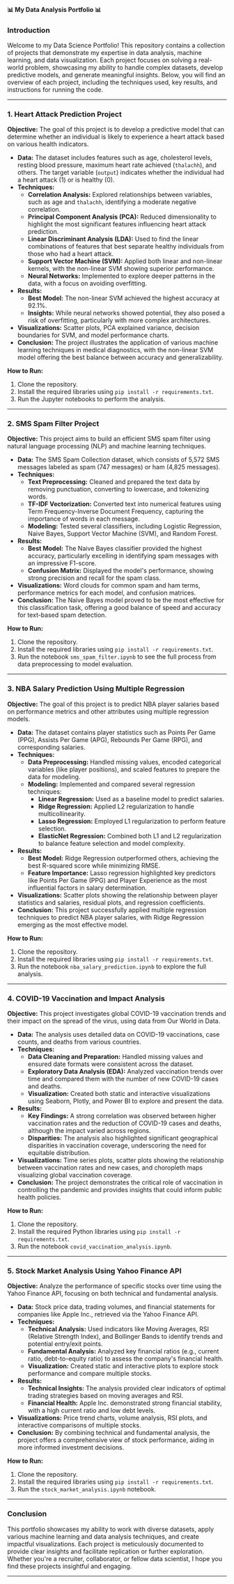#### 📊 My Data Analysis Portfolio 📊

### Introduction

Welcome to my Data Science Portfolio! This repository contains a collection of projects that demonstrate my expertise in data analysis, machine learning, and data visualization. Each project focuses on solving a real-world problem, showcasing my ability to handle complex datasets, develop predictive models, and generate meaningful insights. Below, you will find an overview of each project, including the techniques used, key results, and instructions for running the code.

---

### 1. Heart Attack Prediction Project

**Objective:** The goal of this project is to develop a predictive model that can determine whether an individual is likely to experience a heart attack based on various health indicators.

- **Data:** The dataset includes features such as age, cholesterol levels, resting blood pressure, maximum heart rate achieved (`thalachh`), and others. The target variable (`output`) indicates whether the individual had a heart attack (1) or is healthy (0).
- **Techniques:**
  - **Correlation Analysis:** Explored relationships between variables, such as age and `thalachh`, identifying a moderate negative correlation.
  - **Principal Component Analysis (PCA):** Reduced dimensionality to highlight the most significant features influencing heart attack prediction.
  - **Linear Discriminant Analysis (LDA):** Used to find the linear combinations of features that best separate healthy individuals from those who had a heart attack.
  - **Support Vector Machine (SVM):** Applied both linear and non-linear kernels, with the non-linear SVM showing superior performance.
  - **Neural Networks:** Implemented to explore deeper patterns in the data, with a focus on avoiding overfitting.
- **Results:**
  - **Best Model:** The non-linear SVM achieved the highest accuracy at 92.1%.
  - **Insights:** While neural networks showed potential, they also posed a risk of overfitting, particularly with more complex architectures.
- **Visualizations:** Scatter plots, PCA explained variance, decision boundaries for SVM, and model performance charts.
- **Conclusion:** The project illustrates the application of various machine learning techniques in medical diagnostics, with the non-linear SVM model offering the best balance between accuracy and generalizability.

**How to Run:**
1. Clone the repository.
2. Install the required libraries using `pip install -r requirements.txt`.
3. Run the Jupyter notebooks to perform the analysis.

---

### 2. SMS Spam Filter Project

**Objective:** This project aims to build an efficient SMS spam filter using natural language processing (NLP) and machine learning techniques.

- **Data:** The SMS Spam Collection dataset, which consists of 5,572 SMS messages labeled as spam (747 messages) or ham (4,825 messages).
- **Techniques:**
  - **Text Preprocessing:** Cleaned and prepared the text data by removing punctuation, converting to lowercase, and tokenizing words.
  - **TF-IDF Vectorization:** Converted text into numerical features using Term Frequency-Inverse Document Frequency, capturing the importance of words in each message.
  - **Modeling:** Tested several classifiers, including Logistic Regression, Naive Bayes, Support Vector Machine (SVM), and Random Forest.
- **Results:**
  - **Best Model:** The Naive Bayes classifier provided the highest accuracy, particularly excelling in identifying spam messages with an impressive F1-score.
  - **Confusion Matrix:** Displayed the model's performance, showing strong precision and recall for the spam class.
- **Visualizations:** Word clouds for common spam and ham terms, performance metrics for each model, and confusion matrices.
- **Conclusion:** The Naive Bayes model proved to be the most effective for this classification task, offering a good balance of speed and accuracy for text-based spam detection.

**How to Run:**
1. Clone the repository.
2. Install the required libraries using `pip install -r requirements.txt`.
3. Run the notebook `sms_spam_filter.ipynb` to see the full process from data preprocessing to model evaluation.

---

### 3. NBA Salary Prediction Using Multiple Regression

**Objective:** The goal of this project is to predict NBA player salaries based on performance metrics and other attributes using multiple regression models.

- **Data:** The dataset contains player statistics such as Points Per Game (PPG), Assists Per Game (APG), Rebounds Per Game (RPG), and corresponding salaries.
- **Techniques:**
  - **Data Preprocessing:** Handled missing values, encoded categorical variables (like player positions), and scaled features to prepare the data for modeling.
  - **Modeling:** Implemented and compared several regression techniques:
    - **Linear Regression:** Used as a baseline model to predict salaries.
    - **Ridge Regression:** Applied L2 regularization to handle multicollinearity.
    - **Lasso Regression:** Employed L1 regularization to perform feature selection.
    - **ElasticNet Regression:** Combined both L1 and L2 regularization to balance feature selection and model complexity.
- **Results:**
  - **Best Model:** Ridge Regression outperformed others, achieving the best R-squared score while minimizing RMSE.
  - **Feature Importance:** Lasso regression highlighted key predictors like Points Per Game (PPG) and Player Experience as the most influential factors in salary determination.
- **Visualizations:** Scatter plots showing the relationship between player statistics and salaries, residual plots, and regression coefficients.
- **Conclusion:** This project successfully applied multiple regression techniques to predict NBA player salaries, with Ridge Regression emerging as the most effective model.

**How to Run:**
1. Clone the repository.
2. Install the required libraries using `pip install -r requirements.txt`.
3. Run the notebook `nba_salary_prediction.ipynb` to explore the full analysis.

---

### 4. COVID-19 Vaccination and Impact Analysis

**Objective:** This project investigates global COVID-19 vaccination trends and their impact on the spread of the virus, using data from Our World in Data.

- **Data:** The analysis uses detailed data on COVID-19 vaccinations, case counts, and deaths from various countries.
- **Techniques:**
  - **Data Cleaning and Preparation:** Handled missing values and ensured date formats were consistent across the dataset.
  - **Exploratory Data Analysis (EDA):** Analyzed vaccination trends over time and compared them with the number of new COVID-19 cases and deaths.
  - **Visualization:** Created both static and interactive visualizations using Seaborn, Plotly, and Power BI to explore and present the data.
- **Results:**
  - **Key Findings:** A strong correlation was observed between higher vaccination rates and the reduction of COVID-19 cases and deaths, although the impact varied across regions.
  - **Disparities:** The analysis also highlighted significant geographical disparities in vaccination coverage, underscoring the need for equitable distribution.
- **Visualizations:** Time series plots, scatter plots showing the relationship between vaccination rates and new cases, and choropleth maps visualizing global vaccination coverage.
- **Conclusion:** The project demonstrates the critical role of vaccination in controlling the pandemic and provides insights that could inform public health policies.

**How to Run:**
1. Clone the repository.
2. Install the required Python libraries using `pip install -r requirements.txt`.
3. Run the notebook `covid_vaccination_analysis.ipynb`.

---

### 5. Stock Market Analysis Using Yahoo Finance API

**Objective:** Analyze the performance of specific stocks over time using the Yahoo Finance API, focusing on both technical and fundamental analysis.

- **Data:** Stock price data, trading volumes, and financial statements for companies like Apple Inc., retrieved via the Yahoo Finance API.
- **Techniques:**
  - **Technical Analysis:** Used indicators like Moving Averages, RSI (Relative Strength Index), and Bollinger Bands to identify trends and potential entry/exit points.
  - **Fundamental Analysis:** Analyzed key financial ratios (e.g., current ratio, debt-to-equity ratio) to assess the company's financial health.
  - **Visualization:** Created static and interactive plots to explore stock performance and compare multiple stocks.
- **Results:**
  - **Technical Insights:** The analysis provided clear indicators of optimal trading strategies based on moving averages and RSI.
  - **Financial Health:** Apple Inc. demonstrated strong financial stability, with a high current ratio and low debt levels.
- **Visualizations:** Price trend charts, volume analysis, RSI plots, and interactive comparisons of multiple stocks.
- **Conclusion:** By combining technical and fundamental analysis, the project offers a comprehensive view of stock performance, aiding in more informed investment decisions.

**How to Run:**
1. Clone the repository.
2. Install the required libraries using `pip install -r requirements.txt`.
3. Run the `stock_market_analysis.ipynb` notebook.

---

### Conclusion

This portfolio showcases my ability to work with diverse datasets, apply various machine learning and data analysis techniques, and create impactful visualizations. Each project is meticulously documented to provide clear insights and facilitate replication or further exploration. Whether you're a recruiter, collaborator, or fellow data scientist, I hope you find these projects insightful and engaging.

---
